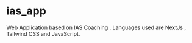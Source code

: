 # ias_app
Web Application based on IAS Coaching . Languages used are NextJs , Tailwind CSS and JavaScript.
